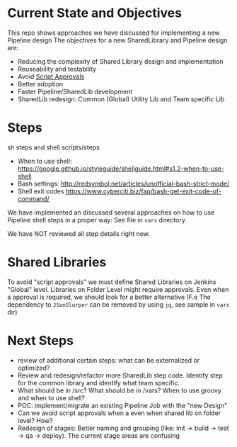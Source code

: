 




# Current State and Objectives

This repo shows approaches we have discussed for implementing a new Pipeline design
The objectives for a new SharedLibrary and Pipeline design are:

* Reducing the complexity of Shared Library design and implementation
* Reuseability and testability
* Avoid [Script Approvals](https://www.jenkins.io/doc/book/managing/script-approval/#in-process-script-approval)
* Better adoption
* Faster Pipeline/SharedLib development
* SharedLib redesign: Common (Global) Utility Lib and Team specific Lib 

# Steps

sh steps and shell scripts/steps
* When to use shell: https://google.github.io/styleguide/shellguide.html#s1.2-when-to-use-shell
* Bash settings: http://redsymbol.net/articles/unofficial-bash-strict-mode/
* Shell exit codes https://www.cyberciti.biz/faq/bash-get-exit-code-of-command/

We have implemented an discussed several approaches on how to use Pipeline shell steps in a proper way:
See file  in `vars` directory.

We have NOT reviewed all step details right now. 

# Shared Libraries

To avoid "script approvals" we must define Shared Libraries on Jenkins "Global" level.
Libraries on Folder Level might require approvals. Even when a approval is required, we should look for a better alternative
(F.e The dependency to `JSonSlurper` can be removed by using `jq`, see sample in `vars` dir)

# Next Steps

* review of additional certain steps: what can be externalized or optimized?
* Review and redesign/refactor more SharedLib step code. Identify step for the common library and identify what team specific.
* What should be in /src? What should be in /vars? When to use groovy and when to use shell?
* POC: implement/migrate an existing Pipeline Job with the "new Design"
* Can we avoid script approvals when a even when shared lib on folder level? How?
* Redesign of stages: Better naming and grouping (like: init -> build -> test -> qa -> deploy). The current stage areas are confusing
